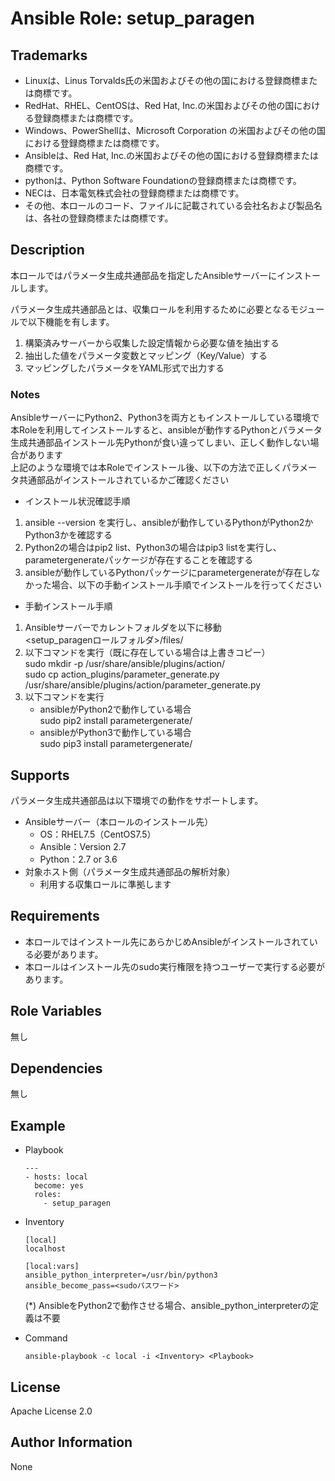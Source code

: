# Ansible Role: setup_paragen

## Trademarks

* Linuxは、Linus Torvalds氏の米国およびその他の国における登録商標または商標です。
* RedHat、RHEL、CentOSは、Red Hat, Inc.の米国およびその他の国における登録商標または商標です。
* Windows、PowerShellは、Microsoft Corporation の米国およびその他の国における登録商標または商標です。
* Ansibleは、Red Hat, Inc.の米国およびその他の国における登録商標または商標です。
* pythonは、Python Software Foundationの登録商標または商標です。
* NECは、日本電気株式会社の登録商標または商標です。
* その他、本ロールのコード、ファイルに記載されている会社名および製品名は、各社の登録商標または商標です。

## Description

本ロールではパラメータ生成共通部品を指定したAnsibleサーバーにインストールします。

パラメータ生成共通部品とは、収集ロールを利用するために必要となるモジュールで以下機能を有します。
1. 構築済みサーバーから収集した設定情報から必要な値を抽出する
2. 抽出した値をパラメータ変数とマッピング（Key/Value）する
3. マッピングしたパラメータをYAML形式で出力する

### Notes

AnsibleサーバーにPython2、Python3を両方ともインストールしている環境で本Roleを利用してインストールすると、ansibleが動作するPythonとパラメータ生成共通部品インストール先Pythonが食い違ってしまい、正しく動作しない場合があります  
上記のような環境では本Roleでインストール後、以下の方法で正しくパラメータ共通部品がインストールされているかご確認ください  

* インストール状況確認手順  
1. ansible --version を実行し、ansibleが動作しているPythonがPython2かPython3かを確認する  
2. Python2の場合はpip2 list、Python3の場合はpip3 listを実行し、parametergenerateパッケージが存在することを確認する  
3. ansibleが動作しているPythonパッケージにparametergenerateが存在しなかった場合、以下の手動インストール手順でインストールを行ってください  

* 手動インストール手順  
1. Ansibleサーバーでカレントフォルダを以下に移動  
   <setup_paragenロールフォルダ>/files/  
2. 以下コマンドを実行（既に存在している場合は上書きコピー）  
    sudo mkdir -p /usr/share/ansible/plugins/action/  
    sudo cp action_plugins/parameter_generate.py /usr/share/ansible/plugins/action/parameter_generate.py  
3. 以下コマンドを実行  
    - ansibleがPython2で動作している場合  
        sudo pip2 install parametergenerate/  
    - ansibleがPython3で動作している場合  
        sudo pip3 install parametergenerate/  

## Supports

パラメータ生成共通部品は以下環境での動作をサポートします。

- Ansibleサーバー（本ロールのインストール先）
  - OS：RHEL7.5（CentOS7.5）
  - Ansible：Version 2.7
  - Python：2.7 or 3.6
- 対象ホスト側（パラメータ生成共通部品の解析対象）
  - 利用する収集ロールに準拠します

## Requirements

* 本ロールではインストール先にあらかじめAnsibleがインストールされている必要があります。
* 本ロールはインストール先のsudo実行権限を持つユーザーで実行する必要があります。

## Role Variables

無し

## Dependencies

無し

## Example

* Playbook
    ```
    ---
    - hosts: local
      become: yes
      roles:
        - setup_paragen
    ```
* Inventory
    ```
    [local]
    localhost

    [local:vars]
    ansible_python_interpreter=/usr/bin/python3
    ansible_become_pass=<sudoパスワード>
    ```
    (*) AnsibleをPython2で動作させる場合、ansible_python_interpreterの定義は不要

* Command
    ```
    ansible-playbook -c local -i <Inventory> <Playbook>
    ```

## License

Apache License 2.0

## Author Information

None


